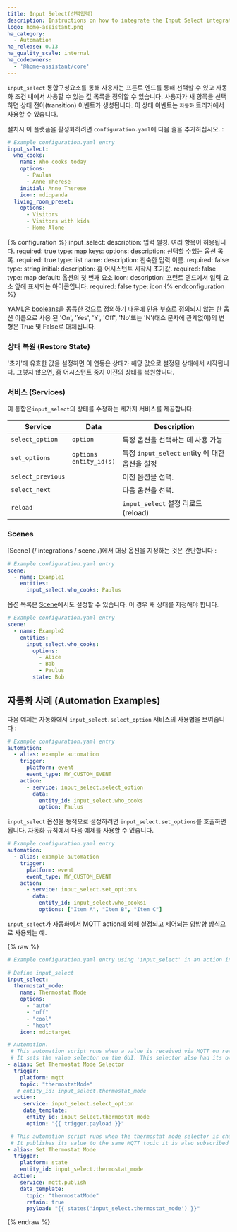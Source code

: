 ```yaml
---
title: Input Select(선택입력)
description: Instructions on how to integrate the Input Select integration into Home Assistant.
logo: home-assistant.png
ha_category:
  - Automation
ha_release: 0.13
ha_quality_scale: internal
ha_codeowners:
  - '@home-assistant/core'
---
```


`input_select` 통합구성요소를 통해 사용자는 프론트 엔드를 통해 선택할 수 있고 자동화 조건 내에서 사용할 수 있는 값 목록을 정의할 수 있습니다. 사용자가 새 항목을 선택하면 상태 전이(transition) 이벤트가 생성됩니다. 이 상태 이벤트는 `자동화` 트리거에서 사용할 수 있습니다.

설치시 이 플랫폼을 활성화하려면 `configuration.yaml`에 다음 줄을 추가하십시오. :

```yaml
# Example configuration.yaml entry
input_select:
  who_cooks:
    name: Who cooks today
    options:
      - Paulus
      - Anne Therese
    initial: Anne Therese
    icon: mdi:panda
  living_room_preset:
    options:
      - Visitors
      - Visitors with kids
      - Home Alone
```

{% configuration %}
  input_select:
    description: 입력 별칭. 여러 항목이 허용됩니다.
    required: true
    type: map
    keys:
      options:
        description: 선택할 수있는 옵션 목록.
        required: true
        type: list
      name:
        description: 친숙한 입력 이름.
        required: false
        type: string
      initial:
        description: 홈 어시스턴트 시작시 초기값.
        required: false
        type: map
        default: 옵션의 첫 번째 요소
      icon:
        description: 프런트 엔드에서 입력 요소 앞에 표시되는 아이콘입니다.
        required: false
        type: icon
{% endconfiguration %}

<div class='note'>

YAML은 [booleans](https://yaml.org/type/bool.html)을 동등한 것으로 정의하기 때문에 인용 부호로 정의되지 않는 한 옵션 이름으로 사용 된 'On', 'Yes', 'Y', 'Off', 'No'또는 'N'(대소 문자에 관계없이)의 변형은 True 및 False로 대체됩니다. 

</div>

### 상태 복원 (Restore State)

'초기'에 유효한 값을 설정하면 이 연동은 상태가 해당 값으로 설정된 상태에서 시작됩니다. 그렇지 않으면, 홈 어시스턴트 중지 이전의 상태를 복원합니다.

### 서비스 (Services)

이 통합은`input_select`의 상태를 수정하는 세가지 서비스를 제공합니다.

| Service | Data | Description |
| ------- | ---- | ----------- |
| `select_option` | `option` | 특정 옵션을 선택하는 데 사용 가능
| `set_options` | `options`<br>`entity_id(s)` | 특정 `input_select` entity 에 대한 옵션을 설정
| `select_previous` | | 이전 옵션을 선택.
| `select_next` | | 다음 옵션을 선택.
| `reload` | | `input_select` 설정 리로드(reload) |

### Scenes

[Scene] (/ integrations / scene /)에서 대상 옵션을 지정하는 것은 간단합니다 : 

```yaml
# Example configuration.yaml entry
scene:
  - name: Example1
    entities:
      input_select.who_cooks: Paulus
```

옵션 목록은 [Scene](/integrations/scene)에서도 설정할 수 있습니다. 이 경우 새 상태를 지정해야 합니다.

```yaml
# Example configuration.yaml entry
scene:
  - name: Example2
    entities:
      input_select.who_cooks:
        options:
          - Alice
          - Bob
          - Paulus
        state: Bob
```


## 자동화 사례 (Automation Examples)

다음 예제는 자동화에서 `input_select.select_option` 서비스의 사용법을 보여줍니다 : 

```yaml
# Example configuration.yaml entry
automation:
  - alias: example automation
    trigger:
      platform: event
      event_type: MY_CUSTOM_EVENT
    action:
      - service: input_select.select_option
        data:
          entity_id: input_select.who_cooks
          option: Paulus
```

`input_select` 옵션을 동적으로 설정하려면 `input_select.set_options`를 호출하면됩니다. 자동화 규칙에서 다음 예제를 사용할 수 있습니다.

```yaml
# Example configuration.yaml entry
automation:
  - alias: example automation
    trigger:
      platform: event
      event_type: MY_CUSTOM_EVENT
    action:
      - service: input_select.set_options
        data:
          entity_id: input_select.who_cooksi
          options: ["Item A", "Item B", "Item C"]
```

`input_select`가 자동화에서 MQTT action에 의해 설정되고 제어되는 양방향 방식으로 사용되는 예.

{% raw %}
```yaml
# Example configuration.yaml entry using 'input_select' in an action in an automation
   
# Define input_select
input_select:
  thermostat_mode:
    name: Thermostat Mode
    options:
      - "auto"
      - "off"
      - "cool"
      - "heat"
    icon: mdi:target

# Automation.     
 # This automation script runs when a value is received via MQTT on retained topic: thermostatMode
 # It sets the value selector on the GUI. This selector also had its own automation when the value is changed.
- alias: Set Thermostat Mode Selector
  trigger:
    platform: mqtt
    topic: "thermostatMode"
   # entity_id: input_select.thermostat_mode
  action:
     service: input_select.select_option
     data_template:
      entity_id: input_select.thermostat_mode
      option: "{{ trigger.payload }}"

 # This automation script runs when the thermostat mode selector is changed.
 # It publishes its value to the same MQTT topic it is also subscribed to.
- alias: Set Thermostat Mode
  trigger:
    platform: state
    entity_id: input_select.thermostat_mode
  action:
    service: mqtt.publish
    data_template:
      topic: "thermostatMode"
      retain: true
      payload: "{{ states('input_select.thermostat_mode') }}"
```
{% endraw %}
